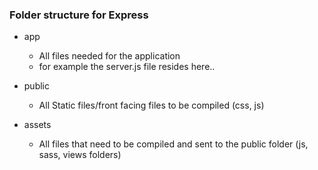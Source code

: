 ### Folder structure for Express
- app
    - All files needed for the application
    - for example the server.js file resides here..
- public 
  - All Static files/front facing files to be compiled (css, js)  

- assets 
    - All files that need to be compiled and sent to the public folder (js, sass, views folders)
